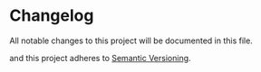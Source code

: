 # Changelog

All notable changes to this project will be documented in this file.

and this project adheres to [Semantic Versioning](https://semver.org/spec/v2.0.0.html).
